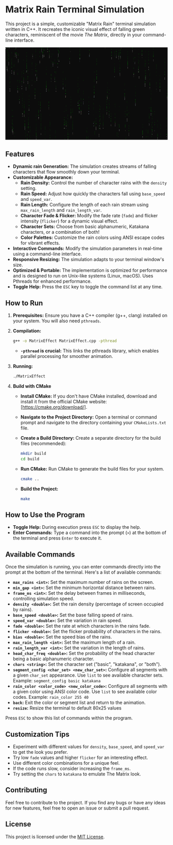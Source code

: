 # Matrix Rain Terminal Simulation

This project is a simple, customizable "Matrix Rain" terminal simulation written in C++. It recreates the iconic visual effect of falling green characters, reminiscent of the movie *The Matrix*, directly in your command-line interface.

![Matrix Rain Screenshot](Images/Image.png)

## Features

*   **Dynamic rain Generation:** The simulation creates streams of falling characters that flow smoothly down your terminal.
*   **Customizable Appearance:**
    *   **Rain Density:** Control the number of character rains with the `density` setting.
    *   **Rain Speed:** Adjust how quickly the characters fall using `base_speed` and `speed_var`.
    *   **Rain Length:** Configure the length of each rain stream using `max_rain_length` and `rain_length_var`.
    *   **Character Fade & Flicker:** Modify the fade rate (`fade`) and flicker intensity (`flicker`) for a dynamic visual effect.
    *   **Character Sets:** Choose from basic alphanumeric, Katakana characters, or a combination of both!
    *   **Color Palettes:** Customize the rain colors using ANSI escape codes for vibrant effects.
*   **Interactive Commands:** Modify the simulation parameters in real-time using a command-line interface.
*   **Responsive Resizing:** The simulation adapts to your terminal window's size.
*   **Optimized & Portable:** The implementation is optimized for performance and is designed to run on Unix-like systems (Linux, macOS). Uses Pthreads for enhanced performance.
*   **Toggle Help:** Press the `ESC` key to toggle the command list at any time.

## How to Run

1.  **Prerequisites:** Ensure you have a C++ compiler (g++, clang) installed on your system. You will also need `pthreads`.

2.  **Compilation:**

    ```bash
    g++ -o MatrixEffect MatrixEffect.cpp -pthread
    ```
    *   **`-pthread` is crucial:**  This links the pthreads library, which enables parallel processing for smoother animation.

3.  **Running:**

    ```bash
    ./MatrixEffect
    ```

4.  **Build with CMake**
    *   **Install CMake:** If you don't have CMake installed, download and install it from the official CMake website: \[https://cmake.org/download/].
    *   **Navigate to the Project Directory:** Open a terminal or command prompt and navigate to the directory containing your `CMakeLists.txt` file.
    *   **Create a Build Directory:** Create a separate directory for the build files (recommended):

        ```bash
        mkdir build
        cd build
        ```

    *   **Run CMake:** Run CMake to generate the build files for your system.

        ```bash
        cmake ..
        ```

    *   **Build the Project:**

        ```bash
        make
        ```

## How to Use the Program
*   **Toggle Help:** During execution press `ESC` to display the help.
*   **Enter Commands:** Type a command into the prompt (`>`) at the bottom of the terminal and press `Enter` to execute it.

## Available Commands

Once the simulation is running, you can enter commands directly into the prompt at the bottom of the terminal. Here's a list of available commands:

*   **`max_rains <int>`:** Set the maximum number of rains on the screen.
*   **`min_gap <int>`:** Set the minimum horizontal distance between rains.
*   **`frame_ms <int>`:** Set the delay between frames in milliseconds, controlling simulation speed.
*   **`density <double>`:** Set the rain density (percentage of screen occupied by rains).
*   **`base_speed <double>`:** Set the base falling speed of rains.
*   **`speed_var <double>`:** Set the variation in rain speed.
*   **`fade <double>`:** Set the rate at which characters in the rains fade.
*   **`flicker <double>`:** Set the flicker probability of characters in the rains.
*   **`bias <double>`:** Set the speed bias of the rains.
*   **`max_rain_length <int>`:** Set the maximum length of a rain.
*   **`rain_length_var <int>`:** Set the variation in the length of rains.
*   **`head_char_freq <double>`:** Set the probability of the head character being a basic alphanumeric character.
*   **`chars <string>`:** Set the character set ("basic", "katakana", or "both").
*   **`segment_config <char_set> <new_char_set>`:** Configure all segments with a given `char_set` appearance. Use `list` to see available character sets.  Example: `segment_config basic katakana`
*   **`rain_color <color_code> <new_color_code>`:** Configure all segments with a given color using ANSI color code. Use `list` to see available color codes. Example: `rain_color 255 40`
*   **`back`:** Exit the color or segment list and return to the animation.
*   **`resize`:** Resize the terminal to default 80x25 values

Press `ESC` to show this list of commands within the program.

## Customization Tips

*   Experiment with different values for `density`, `base_speed`, and `speed_var` to get the look you prefer.
*   Try low `fade` values and higher `flicker` for an interesting effect.
*   Use different color combinations for a unique feel.
*   If the code runs slow, consider increasing the `frame_ms`.
*   Try setting the `chars` to `katakana` to emulate The Matrix look.

## Contributing

Feel free to contribute to the project. If you find any bugs or have any ideas for new features, feel free to open an issue or submit a pull request.

## License

This project is licensed under the [MIT License](LICENSE).

